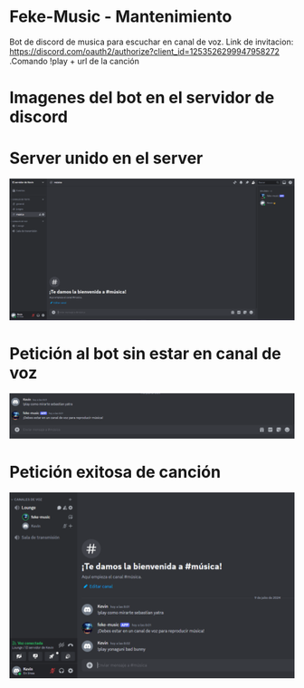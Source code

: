 # Feke-Music - Mantenimiento
Bot de discord de musica para escuchar en canal de voz.
Link de invitacion: https://discord.com/oauth2/authorize?client_id=1253526299947958272
.Comando !play + url de la canción
# Imagenes del bot en el servidor de discord
# Server unido en el server
![imagen](images/i1.png)
# Petición al bot sin estar en canal de voz
![imagen](images/i2.png)
# Petición exitosa de canción
![imagen](images/i3.png)
